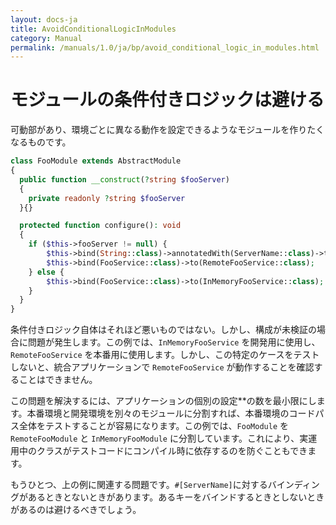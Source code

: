 ```yaml
---
layout: docs-ja
title: AvoidConditionalLogicInModules
category: Manual
permalink: /manuals/1.0/ja/bp/avoid_conditional_logic_in_modules.html
---
```

# モジュールの条件付きロジックは避ける

可動部があり、環境ごとに異なる動作を設定できるようなモジュールを作りたくなるものです。

```php
class FooModule extends AbstractModule
{
  public function __construct(?string $fooServer)
  {
    private readonly ?string $fooServer
  }{}

  protected function configure(): void
  {
    if ($this->fooServer != null) {
        $this->bind(String::class)->annotatedWith(ServerName::class)->toInstance($this->fooServer);
        $this->bind(FooService::class)->to(RemoteFooService::class);
    } else {
        $this->bind(FooService::class)->to(InMemoryFooService::class);
    }
  }
}
```

条件付きロジック自体はそれほど悪いものではない。しかし、構成が未検証の場合に問題が発生します。この例では、`InMemoryFooService` を開発用に使用し、`RemoteFooService` を本番用に使用します。しかし、この特定のケースをテストしないと、統合アプリケーションで `RemoteFooService` が動作することを確認することはできません。

この問題を解決するには、アプリケーションの個別の設定**の数を最小限にします。本番環境と開発環境を別々のモジュールに分割すれば、本番環境のコードパス全体をテストすることが容易になります。この例では、`FooModule` を `RemoteFooModule` と `InMemoryFooModule` に分割しています。これにより、実運用中のクラスがテストコードにコンパイル時に依存するのを防ぐこともできます。

もうひとつ、上の例に関連する問題です。`#[ServerName]`に対するバインディングがあるときとないときがあります。あるキーをバインドするときとしないときがあるのは避けるべきでしょう。
